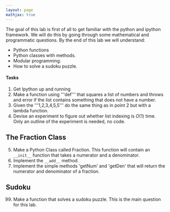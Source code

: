```yaml
---
layout: page
mathjax: true
---
```



<!-- Here is a link to the [Python/Numpy Tutorial](http://cs231n.github.io/python-numpy-tutorial/) covered in class.  -->

The goal of this lab is first of all to get familiar with the python and ipython framework. We will do this by going through some mathematical and programmatic questions. By the end of this lab we will understand:

- Python functions
- Python classes with methods.
- Modular programming.
- How to solve a sudoku puzzle.

#### Tasks
1. Get Ipython up and running
2. Make a function using '''def''' that squares a list of numbers and throws and error if the list contains something that does not have a number. 
3. Given the '''1,2,3,4,5,5''' do the same thing as in point 2 but with a lambda function.
4. Devise an experiment to figure out whether list indexing is $O(1)$ time. Only an outline of the experiment is needed, no code.
## The Fraction Class
5. Make a Python Class called Fraction. This function will contain an `__init__` function that takes a numerator and a denominator.
6. Implement the `__add__` method.
98. Implement the simple methods 'getNum' and 'getDen' that will return the numerator and denominator of a fraction.

## Sudoku
99. Make a function that solves a sudoku puzzle. This is the main question for this lab.